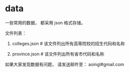 data
====

一些常用的数据， 都采用 json 格式存储。

文件列表：

1. colleges.json      # 该文件列出所有高等院校的招生代码和名称

2. province.json      # 该文件列出所有省市代码和名称





如果大家发现数据有问题， 请发送邮件至： aoingl#gmail.com

